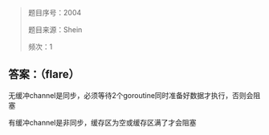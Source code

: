 > 题目序号：2004
>
> 题目来源：Shein
>
> 频次：1

## 答案：（flare）

无缓冲channel是同步，必须等待2个goroutine同时准备好数据才执行，否则会阻塞

有缓冲channel是非同步，缓存区为空或缓存区满了才会阻塞
